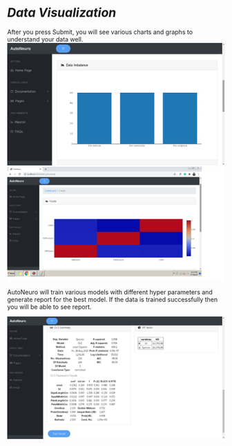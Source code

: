 # **_Data Visualization_**

After you press Submit, you will see various charts and graphs to understand your data well.
![Visualization](../img/7.png)
![Visualization](../img/imgreg2.png)


AutoNeuro will train various models with different hyper parameters and generate report for the best model. If the data is trained successfully then you will be able to see report.

![Visualization](../img/8.png)

